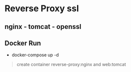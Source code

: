 # Reverse Proxy ssl
## nginx - tomcat - openssl

## Docker Run
- docker-compose up -d
> create container reverse-proxy:nginx and web:tomcat 
  
